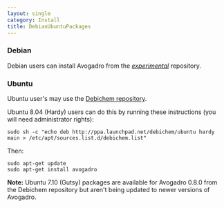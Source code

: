 ```yaml
---
layout: single
category: Install
title: DebianUbuntuPackages
---
```


### Debian

Debian users can install Avogadro from the [*experimental*](http://wiki.debian.org/DebianExperimental) repository.

### Ubuntu

Ubuntu user's may use the [Debichem repository](https://launchpad.net/~debichem/+archive).

Ubuntu 8.04 (Hardy) users can do this by running these instructions (you will need administrator rights):

    sudo sh -c "echo deb http://ppa.launchpad.net/debichem/ubuntu hardy main > /etc/apt/sources.list.d/debichem.list"

Then:

    sudo apt-get update
    sudo apt-get install avogadro

**Note:** Ubuntu 7.10 (Gutsy) packages are available for Avogadro 0.8.0 from the Debichem repository but aren't being updated to newer versions of Avogadro.

